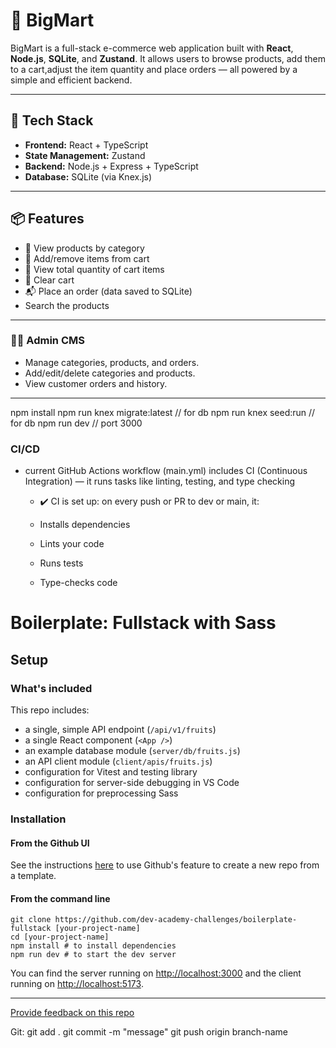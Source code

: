 # 🛒 BigMart

BigMart is a full-stack e-commerce web application built with **React**, **Node.js**, **SQLite**, and **Zustand**. It allows users to browse products, add them to a cart,adjust the item quantity and place orders — all powered by a simple and efficient backend.

---

## 🚀 Tech Stack

- **Frontend:** React + TypeScript
- **State Management:** Zustand
- **Backend:** Node.js + Express + TypeScript
- **Database:** SQLite (via Knex.js)

---

## 📦 Features

- 🧾 View products by category  
- 🛒 Add/remove items from cart  
- 🔢 View total quantity of cart items  
- 🧼 Clear cart  
- 📬 Place an order (data saved to SQLite)
- Search the products

---


### 🧑‍💻 Admin CMS
- Manage categories, products, and orders.
- Add/edit/delete categories and products.
- View customer orders and history.
-----------

npm install
npm run knex migrate:latest  // for db
npm run knex seed:run        // for db
npm run dev                 // port 3000

### CI/CD

- current GitHub Actions workflow (main.yml) includes CI (Continuous Integration) — it runs tasks like linting, testing, and type checking
     - ✔️ CI is set up: on every push or PR to dev or main, it:

     - Installs dependencies

     - Lints your code

     - Runs tests

     - Type-checks code

# Boilerplate: Fullstack with Sass

## Setup

### What's included

This repo includes:

* a single, simple API endpoint (`/api/v1/fruits`)
* a single React component (`<App />`)
* an example database module (`server/db/fruits.js`)
* an API client module (`client/apis/fruits.js`)
* configuration for Vitest and testing library
* configuration for server-side debugging in VS Code
* configuration for preprocessing Sass

### Installation

#### **From the Github UI**

See the instructions [here](https://docs.github.com/en/free-pro-team@latest/github/creating-cloning-and-archiving-repositories/creating-a-repository-from-a-template) to use Github's feature to create a new repo from a template.

#### **From the command line**

```
git clone https://github.com/dev-academy-challenges/boilerplate-fullstack [your-project-name]
cd [your-project-name]
npm install # to install dependencies
npm run dev # to start the dev server
```

You can find the server running on [http://localhost:3000](http://localhost:3000) and the client running on [http://localhost:5173](http://localhost:5173).

---
[Provide feedback on this repo](https://docs.google.com/forms/d/e/1FAIpQLSfw4FGdWkLwMLlUaNQ8FtP2CTJdGDUv6Xoxrh19zIrJSkvT4Q/viewform?usp=pp_url&entry.1958421517=boilerplate-fullstack)

Git:
git add .
git commit -m "message"
git push origin branch-name
